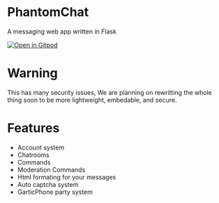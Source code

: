 # PhantomChat
A messaging web app written in Flask

[![Open in Gitpod](https://gitpod.io/button/open-in-gitpod.svg)](https://gitpod.io/#https://github.com/MrEnder0/PhantomChat)

# Warning
This has many security issues, We are planning on rewritting the whole thing soon to be more lightweight, embedable, and secure.

# Features 
 * Account system
 * Chatrooms
 * Commands
 * Moderation Commands
 * Html formating for your messages
 * Auto captcha system
 * GarticPhone party system
